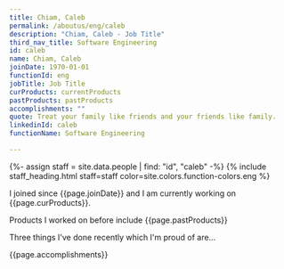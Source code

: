 ```yaml
---
title: Chiam, Caleb
permalink: /aboutus/eng/caleb
description: "Chiam, Caleb - Job Title"
third_nav_title: Software Engineering
id: caleb
name: Chiam, Caleb
joinDate: 1970-01-01
functionId: eng
jobTitle: Job Title
curProducts: currentProducts
pastProducts: pastProducts
accomplishments: ""
quote: Treat your family like friends and your friends like family.
linkedinId: caleb
functionName: Software Engineering

---
```


{%- assign staff = site.data.people | find: "id", "caleb" -%}
{% include staff_heading.html staff=staff color=site.colors.function-colors.eng %}

<p>I joined since {{page.joinDate}} and I am currently working on {{page.curProducts}}.</p>

<p>Products I worked on before include {{page.pastProducts}}</p>

<p>Three things I've done recently which I'm proud of are...</p>
{{page.accomplishments}}
